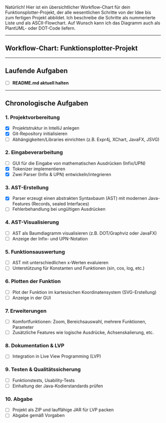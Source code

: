 Natürlich! Hier ist ein übersichtlicher Workflow-Chart für dein Funktionsplotter-Projekt, der alle wesentlichen Schritte von der Idee bis zum fertigen Projekt abbildet. Ich beschreibe die Schritte als nummerierte Liste und als ASCII-Flowchart. Auf Wunsch kann ich das Diagramm auch als PlantUML- oder DOT-Code liefern.

---

## **Workflow-Chart: Funktionsplotter-Projekt**

---

## Laufende Aufgaben

- [ ] **README.md aktuell halten**

---

## Chronologische Aufgaben

### **1. Projektvorbereitung**
- [X] Projektstruktur in IntelliJ anlegen
- [X] Git-Repository initialisieren
- [ ] Abhängigkeiten/Libraries einrichten (z.B. Expr4j, XChart, JavaFX, JSVG)

### **2. Eingabeverarbeitung**
- [ ] GUI für die Eingabe von mathematischen Ausdrücken (Infix/UPN)
- [X] Tokenizer implementieren
- [X] Zwei Parser (Infix & UPN) entwickeln/integrieren

### **3. AST-Erstellung**
- [X] Parser erzeugt einen abstrakten Syntaxbaum (AST) mit modernen Java-Features (Records, sealed Interfaces)
- [ ] Fehlerbehandlung bei ungültigen Ausdrücken

### **4. AST-Visualisierung**
- [ ] AST als Baumdiagramm visualisieren (z.B. DOT/Graphviz oder JavaFX)
- [ ] Anzeige der Infix- und UPN-Notation

### **5. Funktionsauswertung**
- [ ] AST mit unterschiedlichen x-Werten evaluieren
- [ ] Unterstützung für Konstanten und Funktionen (sin, cos, log, etc.)

### **6. Plotten der Funktion**
- [ ] Plot der Funktion im kartesischen Koordinatensystem (SVG-Erstellung)
- [ ] Anzeige in der GUI

### **7. Erweiterungen**
- [ ] Komfortfunktionen: Zoom, Bereichsauswahl, mehrere Funktionen, Parameter
- [ ] Zusätzliche Features wie logische Ausdrücke, Achsenskalierung, etc.

### **8. Dokumentation & LVP**
- [ ] Integration in Live View Programming (LVP)

### **9. Testen & Qualitätssicherung**
- [ ] Funktionstests, Usability-Tests
- [ ] Einhaltung der Java-Kodierstandards prüfen

### **10. Abgabe**
- [ ] Projekt als ZIP und lauffähige JAR für LVP packen
- [ ] Abgabe gemäß Vorgaben
